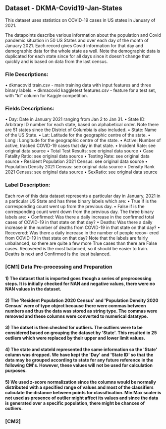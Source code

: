 
## Dataset - DKMA-Covid19-Jan-States
This dataset uses statistics on COVID-19 cases in US states in January of 2021.

The datapoints describe various information about the population and Covid pandemic situation in 50 US States and over each day of the month of January 2021. Each record gives Covid information for that day and demographic data for the whole state as well. Note the demographic data is duplicated for each state since for all days since it doesn’t change that quickly and is based on data from the last census. 

### File Descriptions:
• dkmacovid train.csv - main training data with input features and three binary labels.
• dkmacovid kaggletest features.csv - feature for a test set, with ”Id” column for Kaggle competition.

### Fields Descriptions:
• Day: Date in January 2021 ranging from Jan 2 to Jan 31.
• State ID: Arbitrary ID number for each state, based on alphabetical order. Note there are 51 states since the District of Columbia is also included.
• State: Name of the US State.
• Lat: Latitude for the geographic centre of the state.
• Long : Longitude for the geographic centre of the state.
• Active: Number of active, tracked COVID-19 cases that day in that state.
• Incident Rate: see original data source
• Total Test Results: see original data source
• Case Fatality Ratio: see original data source
• Testing Rate: see original data source
• Resident Population 2021 Census: see original data source • Population Density 2021 Census: see original data source • Density Rank 2021 Census: see original data source
• SexRatio: see original data source


### Label Description:
Each row of this data dataset represents a particular day in January, 2021 in a
particular US State and has three binary labels which are:
• True if is the corresponding count went up from the previous day.
• False if is the corresponding count went down from the previous day.
The three binary labels are:
• Confirmed: Was there a daily increase in the confirmed total cases of COVID-19 in that state on that day?
• Deaths: Was there a daily increase in the number of deaths from COVID-19 in that state on that day?
• Recovered: Was there a daily increase in the number of people recov- ered from COVID-19 in that state on that day?
Note that the labels are fairly unbalanced, so there are quite a few more True cases than there are False cases. Recovered is the most balanced, so it should be easier to train. Deaths is next and Confirmed is the least balanced.

### [CM1] Data Pre-processing and Preparation

#### 1) The dataset that is imported goes though a series of preprocessing steps. It is initially checked for NAN and negative values, there were no NAN values in the dataset. 
#### 2) The 'Resident Population 2020 Census' and 'Population Density 2020 Census' were of type object because there were commas between numbers and thus the data was stored as string type. The commas were removed and these columns were converted to numerical datatype. 
#### 3) The datset is then checked for outliers. The outliers were to be considered based on grouping the dataset by 'State'. This resulted in 25 outliers which were replaced by their upper and lower limit values. 
#### 4) The state and stateId represented the same information so the 'State' column was dropped. We have kept the 'Day' and 'State ID' so that the data may be grouped according to state for any future reference in the following CM's. However, these values will not be used for calculation purposes.
#### 5) We used z-score normalization since the columns would be normally distributed with a specified range of values and most of the classifiers calculate the distance between points for classification. Min Max scaler is not used as presence of outlier might affect its values and since the data is generated over a specific population, there might be chances of outliers.

### [CM2] 
